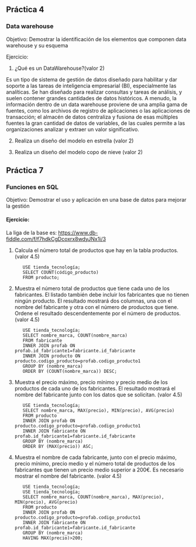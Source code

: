 
## Práctica 4
### Data warehouse

Objetivo: Demostrar la identificación de los elementos que componen data warehouse y
su esquema

Ejercicio:

1. ¿Qué es un DataWarehouse?(valor 2)

Es un tipo de sistema de gestión de datos diseñado para habilitar y dar soporte a las tareas de inteligencia empresarial (BI), especialmente las analíticas. Se han diseñado para realizar consultas y tareas de análisis, y suelen contener grandes cantidades de datos históricos. A menudo, la información dentro de un data warehouse proviene de una amplia gama de fuentes, como los archivos de registro de aplicaciones o las aplicaciones de transacción; el almacén de datos centraliza y fusiona de esas múltiples fuentes la gran cantidad de datos de variables, de las cuales permite a las organizaciones analizar y extraer un valor significativo.          
          
2. Realiza un diseño del modelo en estrella (valor 2)

3. Realiza un diseño del modelo copo de nieve (valor 2)


## Práctica 7
### Funciones en SQL
Objetivo: Demostrar el uso y aplicación en una base de datos para mejorar la gestión

#### Ejercicio:

La liga de la base es: https://www.db-fiddle.com/f/f7hdkCgDcoxrx8wdyJNx1i/3

1. Calcula el número total de productos que hay en la tabla productos. (valor 4.5)

          USE tienda_tecnología;
          SELECT COUNT(código_producto)
          FROM producto;      

2. Muestra el número total de productos que tiene cada uno de los fabricantes. El listado
también debe incluir los fabricantes que no tienen ningún producto. El resultado
mostrará dos columnas, una con el nombre del fabricante y otra con el número de
productos que tiene. Ordene el resultado descendentemente por el número de
productos. (valor 4.5)

          USE tienda_tecnología;
          SELECT nombre_marca, COUNT(nombre_marca)
          FROM fabricante
          INNER JOIN profab ON profab.id_fabricante1=fabricante.id_fabricante 
          INNER JOIN producto ON producto.codigo_producto=profab.codigo_producto1
          GROUP BY (nombre_marca)
          ORDER BY (COUNT(nombre_marca)) DESC;


3. Muestra el precio máximo, precio mínimo y precio medio de los productos de cada
uno de los fabricantes. El resultado mostrará el nombre del fabricante junto con los
datos que se solicitan. (valor 4.5)

          USE tienda_tecnología;
          SELECT nombre_marca, MAX(precio), MIN(precio), AVG(precio)
          FROM producto
          INNER JOIN profab ON producto.codigo_producto=profab.codigo_producto1
          INNER JOIN fabricante ON profab.id_fabricante1=fabricante.id_fabricante
          GROUP BY (nombre_marca)
          ORDER BY (MAX(precio)) ASC;

4. Muestra el nombre de cada fabricante, junto con el precio máximo, precio mínimo,
precio medio y el número total de productos de los fabricantes que tienen un precio
medio superior a 200€. Es necesario mostrar el nombre del fabricante. (valor 4.5)

          USE tienda_tecnología;
          USE tienda_tecnología;
          SELECT nombre_marca, COUNT(nombre_marca), MAX(precio), MIN(precio), AVG(precio)
          FROM producto
          INNER JOIN profab ON producto.codigo_producto=profab.codigo_producto1
          INNER JOIN fabricante ON profab.id_fabricante1=fabricante.id_fabricante
          GROUP BY (nombre_marca)
          HAVING MAX(precio)>200;

